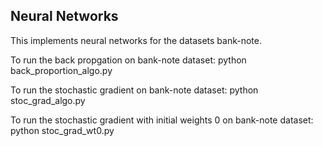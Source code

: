 ## Neural Networks

This implements neural networks for the datasets bank-note.

To run the back propgation on bank-note dataset: python back_proportion_algo.py

To run the stochastic gradient on bank-note dataset: python stoc_grad_algo.py

To run the stochastic gradient with initial weights 0 on bank-note dataset: python stoc_grad_wt0.py


